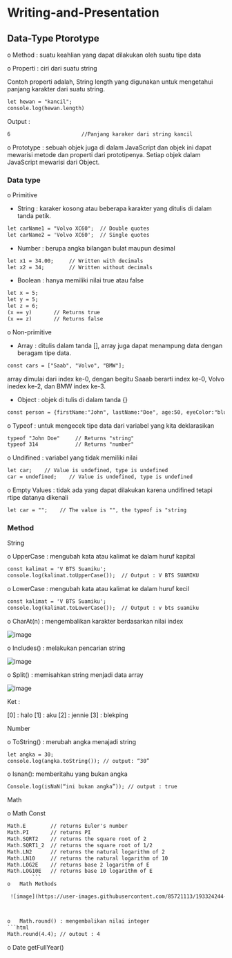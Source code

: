 # Writing-and-Presentation
## **Data-Type Ptorotype**

o	Method : suatu keahlian yang dapat dilakukan oleh suatu tipe data

o	Properti : ciri dari suatu string

Contoh properti adalah, String length  yang digunakan untuk mengetahui panjang karakter dari suatu string.
```html
let hewan = "kancil";
console.log(hewan.length)
```

Output :
```html
6 						//Panjang karaker dari string kancil
```
o Prototype : sebuah objek juga di dalam JavaScript dan objek ini dapat mewarisi metode dan properti dari prototipenya. Setiap objek dalam JavaScript mewarisi dari Object.


### **Data type**
o	Primitive
-	String : karaker kosong atau beberapa karakter yang ditulis di dalam tanda petik.
```html
let carName1 = "Volvo XC60";  // Double quotes
let carName2 = 'Volvo XC60';  // Single quotes
```
-	Number : berupa angka bilangan bulat maupun desimal
```html
let x1 = 34.00;     // Written with decimals
let x2 = 34;        // Written without decimals
```

-	Boolean : hanya memiliki nilai true atau false
```html
let x = 5;
let y = 5;
let z = 6;
(x == y)       // Returns true
(x == z)       // Returns false
```
o	Non-primitive
-	Array : ditulis dalam tanda [], array juga dapat menampung data dengan beragam tipe data.
```html
const cars = ["Saab", "Volvo", "BMW"];
```
array dimulai dari index ke-0, dengan begitu Saaab berarti index ke-0, Volvo inedex ke-2, dan BMW index ke-3.

-	Object : objek di tulis di dalam tanda {}
```html
const person = {firstName:"John", lastName:"Doe", age:50, eyeColor:"blue"};
```
o	Typeof : untuk mengecek tipe data dari variabel yang kita deklarasikan
```html
typeof "John Doe"     // Returns "string"
typeof 314            // Returns "number"
```
o	Undifined : variabel yang tidak memiliki nilai
```html
let car;    // Value is undefined, type is undefined
car = undefined;    // Value is undefined, type is undefined
```
o	Empty Values : tidak ada yang dapat dilakukan karena undifined tetapi rtipe datanya dikenali
```html
let car = "";    // The value is "", the typeof is "string
```
### **Method**

String

o	UpperCase : mengubah kata atau kalimat ke dalam huruf kapital
```html
const kalimat = 'V BTS Suamiku';
console.log(kalimat.toUpperCase());  // Output : V BTS SUAMIKU
```
o	LowerCase : mengubah kata atau kalimat ke dalam huruf kecil
```html
const kalimat = 'V BTS Suamiku';
console.log(kalimat.toLowerCase());  // Output : v bts suamiku
```

o	CharAt(n) : mengembalikan karakter berdasarkan nilai index

![image](https://user-images.githubusercontent.com/85721113/193323777-ddda3f47-2b51-4e37-ab75-8084b3b2f47c.png)

o	Includes() : melakukan pencarian string

 ![image](https://user-images.githubusercontent.com/85721113/193323876-19f8d609-8e34-4b41-a01d-90f5bed82dd7.png)

o	Split() : memisahkan string menjadi data array

![image](https://user-images.githubusercontent.com/85721113/193323902-d5876208-03d3-4fed-a262-ae8c43a46afd.png)

Ket : 

[0] : halo
[1] : aku
[2] : jennie
[3] : blekping

Number

o	ToString() : merubah angka menajadi string
```html
let angka = 30;
console.log(angka.toString()); // output: “30”
```
o	Isnan(): memberitahu yang bukan angka
```html
Console.log(isNaN(“ini bukan angka”)); // output : true
```

Math

o	Math Const
```html
Math.E        // returns Euler's number
Math.PI       // returns PI
Math.SQRT2    // returns the square root of 2
Math.SQRT1_2  // returns the square root of 1/2
Math.LN2      // returns the natural logarithm of 2
Math.LN10     // returns the natural logarithm of 10
Math.LOG2E    // returns base 2 logarithm of E
Math.LOG10E   // returns base 10 logarithm of E
		```
o	Math Methods

 ![image](https://user-images.githubusercontent.com/85721113/193324244-ec33b3ab-dca9-4cde-b3d5-b0ea6edb9f10.png)



o	Math.round() : mengembalikan nilai integer
```html
Math.round(4.4); // outout : 4
```

o	Date
getFullYear()


